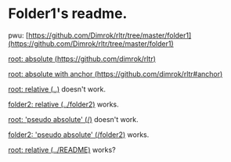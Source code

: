 # Folder1's readme.

pwu: [https://github.com/Dimrok/rltr/tree/master/folder1](https://github.com/Dimrok/rltr/tree/master/folder1)

[root: absolute (https://github.com/dimrok/rltr)](https://github.com/dimrok/rltr)

[root: absolute with anchor (https://github.com/dimrok/rltr#anchor)](https://github.com/dimrok/rltr#anchor)

[root: relative (..)](..) doesn't work.

[folder2: relative (../folder2)](../folder2) works.

[root: 'pseudo absolute' (/)](/) doesn't work.

[folder2: 'pseudo absolute' (/folder2)](/folder2) works.


[root: relative (../README)](../README) works?
